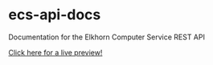 # ecs-api-docs
Documentation for the Elkhorn Computer Service REST API

[Click here for a live preview!](https://htmlpreview.github.io/?https://github.com/DanteFalzone0/ecs-api-docs/blob/master/api_documentation.html)
